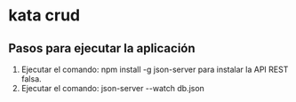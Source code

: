 # kata crud
## Pasos para ejecutar la aplicación
1. Ejecutar el comando: npm install -g json-server para instalar la API REST falsa.
1. Ejecutar el comando: json-server --watch db.json
